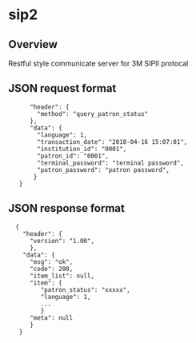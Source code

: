 # sip2
## Overview
Restful style communicate server for 3M SIPII protocal

## JSON request format
```{
      "header": {
        "method": "query_patron_status"
      },
      "data": {
        "language": 1,
        "transaction_date": "2018-04-16 15:07:01",
        "institution_id": "0001",
        "patron_id": "0001",
        "terminal_password": "terminal password",
        "patron_password": "patron password",
       }
   }
```

## JSON response format
```
  {
    "header": {
      "version": "1.00",
      },
    "data": {
      "msg": "ok",
      "code": 200,
      "item_list": null,
      "item": {
         "patron_status": "xxxxx",
         "language": 1,
         ...
         }
      "meta": null
      }
   }
```
      
